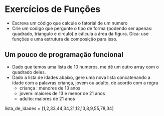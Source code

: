 # Exercícios de Funções

* Escreva um código que calcule o fatorial de um numero 
* Crie um codigo que pergunte o tipo de forma (podendo ser apenas: quadrado, triangulo e circulo) e cálcula a área da figura. Dica: use funções e uma estrutura de composição para isso.

## Um pouco de programação funcional

* Dado que temos uma lista de 10 numeros, me dê um outro array com o quadrado deles. 
* Dado a lista de idades abaixo, gere uma nova lista concatenando a idade com a palavras criança, jovem ou adulto, de acordo com a regra
    * criança : menores de 13 anos
    * jovem: maiores de 13 e menor de 21 anos
    * adulto: maiores de 21 anos

lista_de_idades = [1,2,33,44,34,21,12,13,8,9,55,78,34]